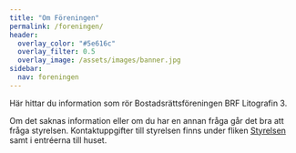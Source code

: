 ```yaml
---
title: "Om Föreningen"
permalink: /foreningen/
header:
  overlay_color: "#5e616c"
  overlay_filter: 0.5
  overlay_image: /assets/images/banner.jpg
sidebar:
  nav: foreningen
---
```


Här hittar du information som rör Bostadsrättsföreningen BRF Litografin 3.

Om det saknas information eller om du har en annan fråga går det bra att fråga styrelsen. Kontaktuppgifter till styrelsen finns under fliken <a href ="/styrelsen/">Styrelsen</a> samt i entréerna till huset.